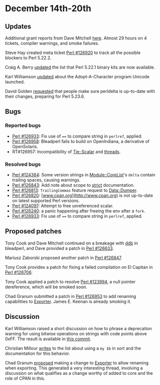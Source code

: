 # December 14th-20th

## Updates

Additional grant reports from Dave Mitchell
[here](http://www.nntp.perl.org/group/perl.perl5.porters/233329).
Almost 29 hours on 4 tickets, compiler warnings, and smoke
failures.

Steve Hay created meta ticket
[Perl #126920](https://rt.perl.org/Ticket/Display.html?id=126920)
to track all the possible blockers to Perl 5.22.2.

Craig A. Berry
[updated](http://www.nntp.perl.org/group/perl.perl5.porters/233376)
the list that Perl 5.22.1 binary kits are now available.

Karl Williamson
[updated](http://www.nntp.perl.org/group/perl.perl5.porters/233384)
about the Adopt-A-Character program Unicode launched.

David Golden
[requested](http://www.nntp.perl.org/group/perl.perl5.porters/233410)
that people make sure perldelta is up-to-date with their changes,
preparing for Perl 5.23.6.

## Bugs

### Reported bugs

* [Perl #126933](https://rt.perl.org/Ticket/Display.html?id=126933):
  Fix use of `==` to compare string in `perlref`, applied.
* [Perl #126958](https://rt.perl.org/Ticket/Display.html?id=126958):
  Bleadperl fails to build on OpenIndiana, a derivative of
  OpenSolaris.
* RT#126957:
  Incompatibility of
  [Tie::Scalar](https://metacpan.org/pod/Tie::Scalar)
  and [threads](https://metacpan.org/pod/threads).

### Resolved bugs

* [Perl #124364](https://rt.perl.org/Ticket/Display.html?id=124364):
  Some version strings in
  [Module::CoreList](https://metacpan.org/pod/Module::CoreList)'s
  `delta` contain trailing spaces, causing warnings.
* [Perl #126843](https://rt.perl.org/Ticket/Display.html?id=126843):
  Add note about scope to [strict](https://metacpan.org/pod/strict)
  documentation.
* [Perl #126813](https://rt.perl.org/Ticket/Display.html?id=126813):
  `TrailingCommas` feature request to
  [Data::Dumper](https://metacpan.org/pod/Data::Dumper).
* [Perl #126820](https://rt.perl.org/Ticket/Display.html?id=126820):
  [www.cpan.org](http://www.cpan.org) is not up-to-date on latest
  supported Perl versions.
* [Perl #124097](https://rt.perl.org/Ticket/Display.html?id=124097):
  Attempt to free unreferenced scalar.
* [Perl #126240](https://rt.perl.org/Ticket/Display.html?id=126240):
  a panic happening after freeing the env after a `fork`.
* [Perl #126933](https://rt.perl.org/Ticket/Display.html?id=126933):
  Fix use of `==` to compare string in `perlref`, applied.

## Proposed patches

Tony Cook and Dave Mitchell continued on a breakage with
[ddb](https://metacpan.org/pod/ddb) in bleadperl, and Dave provided
a patch in
[Perl #126633](https://rt.perl.org/Ticket/Display.html?id=126633).

Mariusz Zaborski proposed another patch in
[Perl #126847](https://rt.perl.org/Ticket/Display.html?id=126847).

Tony Cook provides a patch for fixing a failed compilation on El
Capitan in
[Perl #126706](https://rt.perl.org/Ticket/Display.html?id=126706).

Tony Cook applied a patch to resolve
[Perl #123994](https://rt.perl.org/Ticket/Display.html?id=123994),
a null pointer dereference, which will be smoked soon.

Chad Granum submitted a patch in
[Perl #126953](https://rt.perl.org/Ticket/Display.html?id=126953)
to add renaming capabilities to
[Exporter](https://metacpan.org/pod/Exporter). James E. Keenan is
already smoking it.

## Discussion

Karl Williamson raised a short discussion on how to phrase a
deprecation warning for using bitwise operations on strings with
code points above 0xFF. The result is available in
[this commit](http://perl5.git.perl.org/perl.git/commitdiff/87e05d1a4c512d5f08d9963b13e202483e002366#patch4).

Christian Millour
[writes](http://www.nntp.perl.org/group/perl.perl5.porters/233380)
to the list about using a `my $b` in sort and the documentation for
this behavior.

Chad Granum
[proposed](http://www.nntp.perl.org/group/perl.perl5.porters/233391)
making a change to [Exporter](https://metacpan.org/pod/Exporter)
to allow renaming when exporting. This generated a very interesting
thread, involving a discussion on what qualifies as a change worthy
of added to core and the role of CPAN in this.

